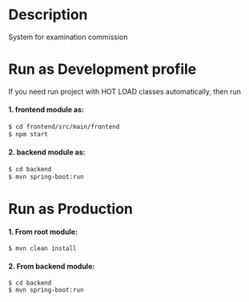 # Description
System for examination commission

# Run as Development profile
If you need run project with HOT LOAD classes automatically, then run 
#### 1. frontend module as:
  ```sh
  $ cd frontend/src/main/frontend
  $ npm start
  ```
#### 2. backend module as:
  ```sh
  $ cd backend
  $ mvn spring-boot:run
  ```
# Run as Production
#### 1. From root module:
  ```
  $ mvn clean install
  ```
#### 2. From backend module:
  ```
  $ cd backend
  $ mvn spring-boot:run
  ```